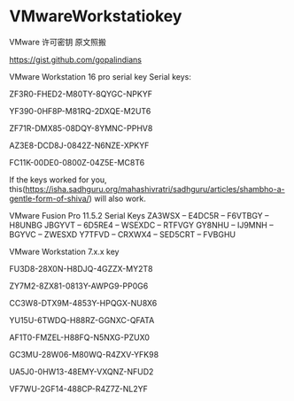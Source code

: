 # VMwareWorkstatiokey
VMware 许可密钥 原文照搬

https://gist.github.com/gopalindians

VMware Workstation 16 pro serial key
Serial keys:

ZF3R0-FHED2-M80TY-8QYGC-NPKYF

YF390-0HF8P-M81RQ-2DXQE-M2UT6  

ZF71R-DMX85-08DQY-8YMNC-PPHV8  

AZ3E8-DCD8J-0842Z-N6NZE-XPKYF

FC11K-00DE0-0800Z-04Z5E-MC8T6

If the keys worked for you, this(https://isha.sadhguru.org/mahashivratri/sadhguru/articles/shambho-a-gentle-form-of-shiva/) will also work.


VMware Fusion Pro 11.5.2 
Serial Keys
ZA3WSX – E4DC5R – F6VTBGY – H8UNBG
JBGYVT – 6D5RE4 – WSEXDC – RTFVGY
GY8NHU – IJ9MNH – BGYVC – ZWESXD
Y7TFVD – CRXWX4 – SED5CRT – FVBGHU


VMware Workstation 7.x.x key

FU3D8-28X0N-H8DJQ-4GZZX-MY2T8

ZY7M2-8ZX81-0813Y-AWPG9-PP0G6

CC3W8-DTX9M-4853Y-HPQGX-NU8X6

YU15U-6TWDQ-H88RZ-GGNXC-QFATA

AF1T0-FMZEL-H88FQ-N5NXG-PZUX0

GC3MU-28W06-M80WQ-R4ZXV-YFK98

UA5J0-0HW13-48EMY-VXQNZ-NFUD2

VF7WU-2GF14-488CP-R4Z7Z-NL2YF



